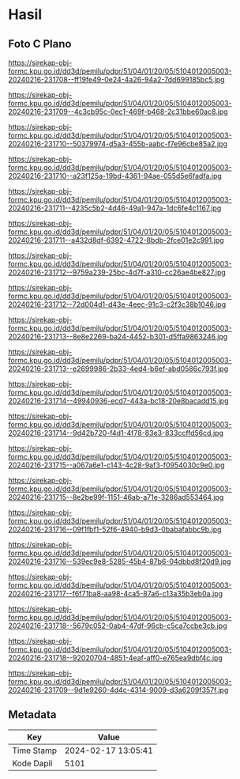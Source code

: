 # Hasil

## Foto C Plano

https://sirekap-obj-formc.kpu.go.id/dd3d/pemilu/pdpr/51/04/01/20/05/5104012005003-20240216-231708--ff19fe49-0e24-4a26-94a2-7dd699185bc5.jpg

https://sirekap-obj-formc.kpu.go.id/dd3d/pemilu/pdpr/51/04/01/20/05/5104012005003-20240216-231709--4c3cb95c-0ec1-469f-b468-2c31bbe60ac8.jpg

https://sirekap-obj-formc.kpu.go.id/dd3d/pemilu/pdpr/51/04/01/20/05/5104012005003-20240216-231710--50379974-d5a3-455b-aabc-f7e96cbe85a2.jpg

https://sirekap-obj-formc.kpu.go.id/dd3d/pemilu/pdpr/51/04/01/20/05/5104012005003-20240216-231710--a23f125a-19bd-4361-94ae-055d5e6fadfa.jpg

https://sirekap-obj-formc.kpu.go.id/dd3d/pemilu/pdpr/51/04/01/20/05/5104012005003-20240216-231711--4235c5b2-4d46-49a1-947a-1dc6fe4c1167.jpg

https://sirekap-obj-formc.kpu.go.id/dd3d/pemilu/pdpr/51/04/01/20/05/5104012005003-20240216-231711--a432d8df-6392-4722-8bdb-2fce01e2c991.jpg

https://sirekap-obj-formc.kpu.go.id/dd3d/pemilu/pdpr/51/04/01/20/05/5104012005003-20240216-231712--9759a239-25bc-4d7f-a310-cc26ae4be827.jpg

https://sirekap-obj-formc.kpu.go.id/dd3d/pemilu/pdpr/51/04/01/20/05/5104012005003-20240216-231712--72d004d1-d43e-4eec-91c3-c2f3c38b1046.jpg

https://sirekap-obj-formc.kpu.go.id/dd3d/pemilu/pdpr/51/04/01/20/05/5104012005003-20240216-231713--8e8e2269-ba24-4452-b301-d5ffa9863246.jpg

https://sirekap-obj-formc.kpu.go.id/dd3d/pemilu/pdpr/51/04/01/20/05/5104012005003-20240216-231713--e2699986-2b33-4ed4-b6ef-abd0586c793f.jpg

https://sirekap-obj-formc.kpu.go.id/dd3d/pemilu/pdpr/51/04/01/20/05/5104012005003-20240216-231714--49940936-ecd7-443a-bc18-20e8bacadd15.jpg

https://sirekap-obj-formc.kpu.go.id/dd3d/pemilu/pdpr/51/04/01/20/05/5104012005003-20240216-231714--9d42b720-f4d1-4f78-83e3-833ccffd56cd.jpg

https://sirekap-obj-formc.kpu.go.id/dd3d/pemilu/pdpr/51/04/01/20/05/5104012005003-20240216-231715--a067a6e1-c143-4c28-9af3-f0954030c9e0.jpg

https://sirekap-obj-formc.kpu.go.id/dd3d/pemilu/pdpr/51/04/01/20/05/5104012005003-20240216-231715--8e2be99f-1151-46ab-a71e-3286ad553464.jpg

https://sirekap-obj-formc.kpu.go.id/dd3d/pemilu/pdpr/51/04/01/20/05/5104012005003-20240216-231716--09f1fbf1-52f6-4940-b9d3-0babafabbc9b.jpg

https://sirekap-obj-formc.kpu.go.id/dd3d/pemilu/pdpr/51/04/01/20/05/5104012005003-20240216-231716--539ec9e8-5285-45b4-87b6-04dbbd8f20d9.jpg

https://sirekap-obj-formc.kpu.go.id/dd3d/pemilu/pdpr/51/04/01/20/05/5104012005003-20240216-231717--f6f71ba8-aa98-4ca5-87a6-c13a35b3eb0a.jpg

https://sirekap-obj-formc.kpu.go.id/dd3d/pemilu/pdpr/51/04/01/20/05/5104012005003-20240216-231718--5679c052-0ab4-47df-96cb-c5ca7ccbe3cb.jpg

https://sirekap-obj-formc.kpu.go.id/dd3d/pemilu/pdpr/51/04/01/20/05/5104012005003-20240216-231718--92020704-4851-4eaf-aff0-e765ea9dbf4c.jpg

https://sirekap-obj-formc.kpu.go.id/dd3d/pemilu/pdpr/51/04/01/20/05/5104012005003-20240216-231709--9d1e9260-4d4c-4314-9009-d3a6209f357f.jpg


## Metadata

| Key        | Value               |
| ---------- | ------------------- |
| Time Stamp | 2024-02-17 13:05:41 |
| Kode Dapil | 5101                |




